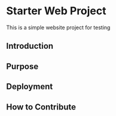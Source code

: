 # Starter Web Project

This is a simple website project for testing
## Introduction

## Purpose

## Deployment

## How to Contribute






